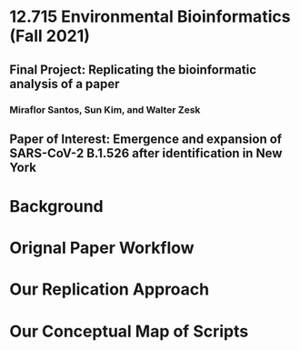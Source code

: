 # 12.715 Environmental Bioinformatics (Fall 2021)
## Final Project: Replicating the bioinformatic analysis of a paper

### Miraflor Santos, Sun Kim, and Walter Zesk

##  Paper of Interest:  Emergence and expansion of SARS-CoV-2 B.1.526 after identification in New York

# Background

# Orignal Paper Workflow

# Our Replication Approach

# Our Conceptual Map of Scripts
